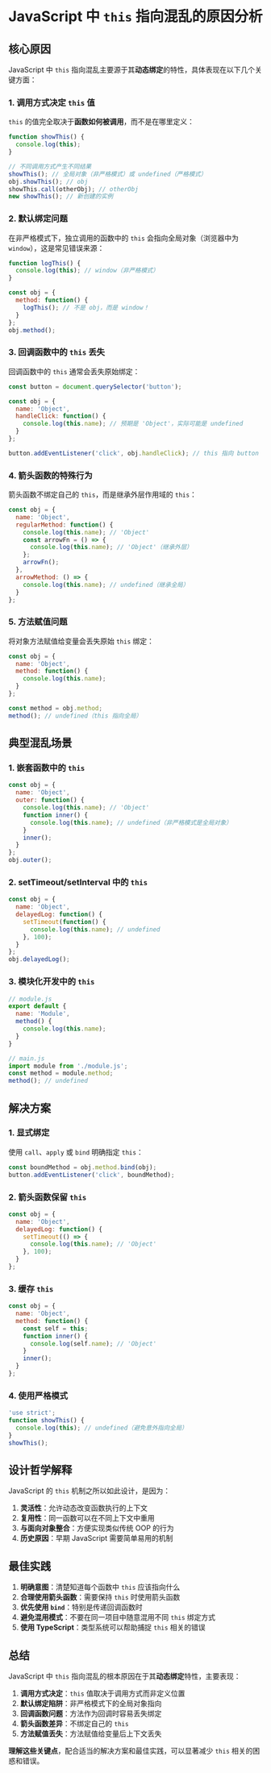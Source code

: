 # JavaScript 中 `this` 指向混乱的原因分析

## 核心原因

JavaScript 中 `this` 指向混乱主要源于其**动态绑定**的特性，具体表现在以下几个关键方面：

### 1. 调用方式决定 `this` 值

`this` 的值完全取决于**函数如何被调用**，而不是在哪里定义：

```javascript
function showThis() {
  console.log(this);
}

// 不同调用方式产生不同结果
showThis(); // 全局对象（非严格模式）或 undefined（严格模式）
obj.showThis(); // obj
showThis.call(otherObj); // otherObj
new showThis(); // 新创建的实例
```

### 2. 默认绑定问题

在非严格模式下，独立调用的函数中的 `this` 会指向全局对象（浏览器中为 `window`），这是常见错误来源：

```javascript
function logThis() {
  console.log(this); // window（非严格模式）
}

const obj = {
  method: function() {
    logThis(); // 不是 obj，而是 window！
  }
};
obj.method();
```

### 3. 回调函数中的 `this` 丢失

回调函数中的 `this` 通常会丢失原始绑定：

```javascript
const button = document.querySelector('button');

const obj = {
  name: 'Object',
  handleClick: function() {
    console.log(this.name); // 预期是 'Object'，实际可能是 undefined
  }
};

button.addEventListener('click', obj.handleClick); // this 指向 button 而不是 obj
```

### 4. 箭头函数的特殊行为

箭头函数不绑定自己的 `this`，而是继承外层作用域的 `this`：

```javascript
const obj = {
  name: 'Object',
  regularMethod: function() {
    console.log(this.name); // 'Object'
    const arrowFn = () => {
      console.log(this.name); // 'Object'（继承外层）
    };
    arrowFn();
  },
  arrowMethod: () => {
    console.log(this.name); // undefined（继承全局）
  }
};
```

### 5. 方法赋值问题

将对象方法赋值给变量会丢失原始 `this` 绑定：

```javascript
const obj = {
  name: 'Object',
  method: function() {
    console.log(this.name);
  }
};

const method = obj.method;
method(); // undefined（this 指向全局）
```

## 典型混乱场景

### 1. 嵌套函数中的 `this`

```javascript
const obj = {
  name: 'Object',
  outer: function() {
    console.log(this.name); // 'Object'
    function inner() {
      console.log(this.name); // undefined（非严格模式是全局对象）
    }
    inner();
  }
};
obj.outer();
```

### 2. setTimeout/setInterval 中的 `this`

```javascript
const obj = {
  name: 'Object',
  delayedLog: function() {
    setTimeout(function() {
      console.log(this.name); // undefined
    }, 100);
  }
};
obj.delayedLog();
```

### 3. 模块化开发中的 `this`

```javascript
// module.js
export default {
  name: 'Module',
  method() {
    console.log(this.name);
  }
}

// main.js
import module from './module.js';
const method = module.method;
method(); // undefined
```

## 解决方案

### 1. 显式绑定

使用 `call`、`apply` 或 `bind` 明确指定 `this`：

```javascript
const boundMethod = obj.method.bind(obj);
button.addEventListener('click', boundMethod);
```

### 2. 箭头函数保留 `this`

```javascript
const obj = {
  name: 'Object',
  delayedLog: function() {
    setTimeout(() => {
      console.log(this.name); // 'Object'
    }, 100);
  }
};
```

### 3. 缓存 `this`

```javascript
const obj = {
  name: 'Object',
  method: function() {
    const self = this;
    function inner() {
      console.log(self.name); // 'Object'
    }
    inner();
  }
};
```

### 4. 使用严格模式

```javascript
'use strict';
function showThis() {
  console.log(this); // undefined（避免意外指向全局）
}
showThis();
```

## 设计哲学解释

JavaScript 的 `this` 机制之所以如此设计，是因为：

1. **灵活性**：允许动态改变函数执行的上下文
2. **复用性**：同一函数可以在不同上下文中重用
3. **与面向对象整合**：方便实现类似传统 OOP 的行为
4. **历史原因**：早期 JavaScript 需要简单易用的机制

## 最佳实践

1. **明确意图**：清楚知道每个函数中 `this` 应该指向什么
2. **合理使用箭头函数**：需要保持 `this` 时使用箭头函数
3. **优先使用 `bind`**：特别是传递回调函数时
4. **避免混用模式**：不要在同一项目中随意混用不同 `this` 绑定方式
5. **使用 TypeScript**：类型系统可以帮助捕捉 `this` 相关的错误

## 总结

JavaScript 中 `this` 指向混乱的根本原因在于其**动态绑定**特性，主要表现：

1. **调用方式决定**：`this` 值取决于调用方式而非定义位置
2. **默认绑定陷阱**：非严格模式下的全局对象指向
3. **回调函数问题**：方法作为回调时容易丢失绑定
4. **箭头函数差异**：不绑定自己的 `this`
5. **方法赋值丢失**：方法赋值给变量后上下文丢失

**理解这些关键点**，配合适当的解决方案和最佳实践，可以显著减少 `this` 相关的困惑和错误。
